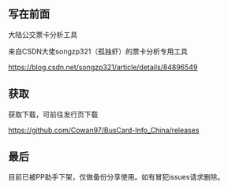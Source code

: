 ## 写在前面
大陆公交票卡分析工具

来自CSDN大佬songzp321（孤独虾）的票卡分析专用工具 

https://blog.csdn.net/songzp321/article/details/84896549

## 获取
获取下载，可前往发行页下载 

https://github.com/Cowan97/BusCard-Info_China/releases


## 最后
目前已被PP助手下架，仅做备份分享使用。如有冒犯issues请求删除。
